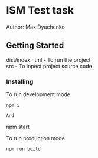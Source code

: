 # ISM Test task

Author: Max Dyachenko

## Getting Started

dist/index.html - To run the project<br />
src - To inpect project source code

### Installing

To run development mode

```
npm i

And

```
npm start


To run production mode

```
npm run build